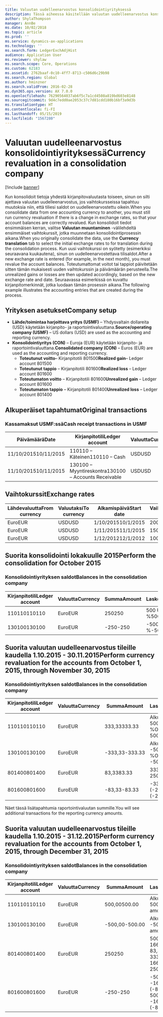 ```yaml
---
title: Valuutan uudelleenarvostus konsolidointiyrityksessä
description: Tässä aiheessa käsitellään valuutan uudelleenarvostus konsolidointiyrityksessä.
author: ShylaThompson
manager: AnnBe
ms.date: 10/02/2018
ms.topic: article
ms.prod: ''
ms.service: dynamics-ax-applications
ms.technology: ''
ms.search.form: LedgerExchAdjHist
audience: Application User
ms.reviewer: shylaw
ms.search.scope: Core, Operations
ms.custom: 62183
ms.assetid: 2762baaf-0c10-4ff7-8713-c506d6c29b98
ms.search.region: Global
ms.author: hminzner
ms.search.validFrom: 2016-02-28
ms.dyn365.ops.version: AX 7.0.0
ms.openlocfilehash: 76290564037ab6f5c7a1cd4508a819bd603e8148
ms.sourcegitcommit: 9d4c7edd0ae2053c37c7d81cdd180b16bf3a9d3b
ms.translationtype: HT
ms.contentlocale: fi-FI
ms.lasthandoff: 05/15/2019
ms.locfileid: "1567280"
---
```

# <a name="currency-revaluation-in-a-consolidation-company"></a><span data-ttu-id="6951d-103">Valuutan uudelleenarvostus konsolidointiyrityksessä</span><span class="sxs-lookup"><span data-stu-id="6951d-103">Currency revaluation in a consolidation company</span></span>

[!include [banner](../includes/banner.md)]

<span data-ttu-id="6951d-104">Kun konsolidoit tietoja yhdestä kirjanpitovaluutasta toiseen, sinun on silti ajettava valuutan uudelleenarvostus, jos vaihtokursseissa tapahtuu muutoksia niin, että tiliesi saldot on uudelleenarvostettu oikein.</span><span class="sxs-lookup"><span data-stu-id="6951d-104">When you consolidate data from one accounting currency to another, you must still run currency revaluation if there is a change in exchange rates, so that your account balances  are correctly revalued.</span></span> <span data-ttu-id="6951d-105">Kun konsolidoit tiedot ensimmäisen kerran, valitse **Valuutan muuntaminen** -välilehdeltä ensimmäiset vaihtokurssit, jotka muunnetaan konsolidointiprosessin aikana.</span><span class="sxs-lookup"><span data-stu-id="6951d-105">When you originally consolidate the data, use the **Currency translation** tab to select the initial exchange rates to for translation during the consolidation process.</span></span> <span data-ttu-id="6951d-106">Kun uusi vaihtokurssi on syötetty (esimerkiksi seuraavana kuukautena), sinun on uudelleenarvostettava tilisaldot.</span><span class="sxs-lookup"><span data-stu-id="6951d-106">After a new exchange rate is entered (for example, in the next month), you must revalue the account balances.</span></span> <span data-ttu-id="6951d-107">Toteutumattomat voitot tai tappiot päivitetään sitten tämän mukaisesti uuden vaihtokurssin ja päivämäärän perusteella.</span><span class="sxs-lookup"><span data-stu-id="6951d-107">The unrealized gains or losses are then updated accordingly, based on the new exchange rate and date.</span></span> <span data-ttu-id="6951d-108">Seuraavassa esimerkissä on kuvattu kirjanpitomerkinnät, jotka luodaan tämän prosessin aikana.</span><span class="sxs-lookup"><span data-stu-id="6951d-108">The following example illustrates the accounting entries that are created during the process.</span></span>

## <a name="company-setup"></a><span data-ttu-id="6951d-109">Yrityksen asetukset</span><span class="sxs-lookup"><span data-stu-id="6951d-109">Company setup</span></span>
-   <span data-ttu-id="6951d-110">**Lähde/toimintaa harjoittava yritys (USMF)** – Yhdysvaltain dollareita (USD) käytetään kirjanpito- ja raportointivaluuttana.</span><span class="sxs-lookup"><span data-stu-id="6951d-110">**Source/operating company (USMF)** – US dollars (USD) are used as the accounting and reporting currency.</span></span>
-   <span data-ttu-id="6951d-111">**Konsolidointiyritys (CON)** – Euroja (EUR) käytetään kirjanpito- ja raportointivaluuttana.</span><span class="sxs-lookup"><span data-stu-id="6951d-111">**Consolidated company (CON)** – Euros (EUR) are used as the accounting and reporting currency.</span></span>
    -   <span data-ttu-id="6951d-112">**Toteutunut voitto**– Kirjanpitotili 801500</span><span class="sxs-lookup"><span data-stu-id="6951d-112">**Realized gain**– Ledger account 801500</span></span>
    -   <span data-ttu-id="6951d-113">**Toteutunut tappio** – Kirjanpitotili 801600</span><span class="sxs-lookup"><span data-stu-id="6951d-113">**Realized loss** – Ledger account 801600</span></span>
    -   <span data-ttu-id="6951d-114">**Toteutumaton voitto** – Kirjanpitotili 801600</span><span class="sxs-lookup"><span data-stu-id="6951d-114">**Unrealized gain** – Ledger account 801600</span></span>
    -   <span data-ttu-id="6951d-115">**Toteutumaton tappio** – Kirjanpitotili 801400</span><span class="sxs-lookup"><span data-stu-id="6951d-115">**Unrealized loss** – Ledger account 801400</span></span>

## <a name="original-transactions"></a><span data-ttu-id="6951d-116">Alkuperäiset tapahtumat</span><span class="sxs-lookup"><span data-stu-id="6951d-116">Original transactions</span></span>
### <a name="cash-receipt-transactions-in-usmf"></a><span data-ttu-id="6951d-117">Kassamaksut USMF:ssä</span><span class="sxs-lookup"><span data-stu-id="6951d-117">Cash receipt transactions in USMF</span></span>

| <span data-ttu-id="6951d-118">Päivämäärä</span><span class="sxs-lookup"><span data-stu-id="6951d-118">Date</span></span>       | <span data-ttu-id="6951d-119">Kirjanpitotili</span><span class="sxs-lookup"><span data-stu-id="6951d-119">Ledger account</span></span>               | <span data-ttu-id="6951d-120">Valuutta</span><span class="sxs-lookup"><span data-stu-id="6951d-120">Currency</span></span> | <span data-ttu-id="6951d-121">Summa</span><span class="sxs-lookup"><span data-stu-id="6951d-121">Amount</span></span> |
|------------|------------------------------|----------|--------|
| <span data-ttu-id="6951d-122">11/10/2015</span><span class="sxs-lookup"><span data-stu-id="6951d-122">10/11/2015</span></span> | <span data-ttu-id="6951d-123">110110 – Käteinen</span><span class="sxs-lookup"><span data-stu-id="6951d-123">110110 – Cash</span></span>                | <span data-ttu-id="6951d-124">USD</span><span class="sxs-lookup"><span data-stu-id="6951d-124">USD</span></span>      | <span data-ttu-id="6951d-125">500</span><span class="sxs-lookup"><span data-stu-id="6951d-125">500</span></span>    |
| <span data-ttu-id="6951d-126">11/10/2015</span><span class="sxs-lookup"><span data-stu-id="6951d-126">10/11/2015</span></span> | <span data-ttu-id="6951d-127">130100 – Myyntireskontra</span><span class="sxs-lookup"><span data-stu-id="6951d-127">130100 – Accounts Receivable</span></span> | <span data-ttu-id="6951d-128">USD</span><span class="sxs-lookup"><span data-stu-id="6951d-128">USD</span></span>      | <span data-ttu-id="6951d-129">-500</span><span class="sxs-lookup"><span data-stu-id="6951d-129">-500</span></span>   |

## <a name="exchange-rates"></a><span data-ttu-id="6951d-130">Vaihtokurssit</span><span class="sxs-lookup"><span data-stu-id="6951d-130">Exchange rates</span></span>

| <span data-ttu-id="6951d-131">Lähdevaluutta</span><span class="sxs-lookup"><span data-stu-id="6951d-131">From currency</span></span> | <span data-ttu-id="6951d-132">Valuutaksi</span><span class="sxs-lookup"><span data-stu-id="6951d-132">To currency</span></span> | <span data-ttu-id="6951d-133">Alkamispäivä</span><span class="sxs-lookup"><span data-stu-id="6951d-133">Start date</span></span> | <span data-ttu-id="6951d-134">Vaihtokurssi</span><span class="sxs-lookup"><span data-stu-id="6951d-134">Exchange rate</span></span> |
|---------------|-------------|------------|---------------|
| <span data-ttu-id="6951d-135">Euro</span><span class="sxs-lookup"><span data-stu-id="6951d-135">EUR</span></span>           | <span data-ttu-id="6951d-136">USD</span><span class="sxs-lookup"><span data-stu-id="6951d-136">USD</span></span>         | <span data-ttu-id="6951d-137">1/10/2015</span><span class="sxs-lookup"><span data-stu-id="6951d-137">10/1/2015</span></span>  | <span data-ttu-id="6951d-138">200</span><span class="sxs-lookup"><span data-stu-id="6951d-138">200</span></span>           |
| <span data-ttu-id="6951d-139">Euro</span><span class="sxs-lookup"><span data-stu-id="6951d-139">EUR</span></span>           | <span data-ttu-id="6951d-140">USD</span><span class="sxs-lookup"><span data-stu-id="6951d-140">USD</span></span>         | <span data-ttu-id="6951d-141">1/11/2015</span><span class="sxs-lookup"><span data-stu-id="6951d-141">11/1/2015</span></span>  | <span data-ttu-id="6951d-142">150</span><span class="sxs-lookup"><span data-stu-id="6951d-142">150</span></span>           |
| <span data-ttu-id="6951d-143">Euro</span><span class="sxs-lookup"><span data-stu-id="6951d-143">EUR</span></span>           | <span data-ttu-id="6951d-144">USD</span><span class="sxs-lookup"><span data-stu-id="6951d-144">USD</span></span>         | <span data-ttu-id="6951d-145">1/12/2012</span><span class="sxs-lookup"><span data-stu-id="6951d-145">12/1/2012</span></span>  | <span data-ttu-id="6951d-146">100</span><span class="sxs-lookup"><span data-stu-id="6951d-146">100</span></span>           |

## <a name="perform-the-consolidation-for-october-2015"></a><span data-ttu-id="6951d-147">Suorita konsolidointi lokakuulle 2015</span><span class="sxs-lookup"><span data-stu-id="6951d-147">Perform the consolidation for October 2015</span></span>
### <a name="balances-in-the-consolidation-company"></a><span data-ttu-id="6951d-148">Konsolidointiyrityksen saldot</span><span class="sxs-lookup"><span data-stu-id="6951d-148">Balances in the consolidation company</span></span>

| <span data-ttu-id="6951d-149">Kirjanpitotili</span><span class="sxs-lookup"><span data-stu-id="6951d-149">Ledger account</span></span> | <span data-ttu-id="6951d-150">Valuutta</span><span class="sxs-lookup"><span data-stu-id="6951d-150">Currency</span></span> | <span data-ttu-id="6951d-151">Summa</span><span class="sxs-lookup"><span data-stu-id="6951d-151">Amount</span></span> | <span data-ttu-id="6951d-152">Laskenta</span><span class="sxs-lookup"><span data-stu-id="6951d-152">Calculation</span></span>    |
|----------------|----------|--------|----------------|
| <span data-ttu-id="6951d-153">110110</span><span class="sxs-lookup"><span data-stu-id="6951d-153">110110</span></span>         | <span data-ttu-id="6951d-154">Euro</span><span class="sxs-lookup"><span data-stu-id="6951d-154">EUR</span></span>      | <span data-ttu-id="6951d-155">250</span><span class="sxs-lookup"><span data-stu-id="6951d-155">250</span></span>    | <span data-ttu-id="6951d-156">500 USD × 50 %</span><span class="sxs-lookup"><span data-stu-id="6951d-156">500 USD × 50%</span></span>  |
| <span data-ttu-id="6951d-157">130100</span><span class="sxs-lookup"><span data-stu-id="6951d-157">130100</span></span>         | <span data-ttu-id="6951d-158">Euro</span><span class="sxs-lookup"><span data-stu-id="6951d-158">EUR</span></span>      | <span data-ttu-id="6951d-159">-250</span><span class="sxs-lookup"><span data-stu-id="6951d-159">-250</span></span>   | <span data-ttu-id="6951d-160">-500 USD × 50 %</span><span class="sxs-lookup"><span data-stu-id="6951d-160">-500 USD × 50%</span></span> |

## <a name="perform-currency-revaluation-for-the-accounts-from-october-1-2015-through-november-30-2015"></a><span data-ttu-id="6951d-161">Suorita valuutan uudelleenarvostus tileille kaudella 1.10.2015 - 30.11.2015</span><span class="sxs-lookup"><span data-stu-id="6951d-161">Perform currency revaluation for the accounts from October 1, 2015, through November 30, 2015</span></span>
### <a name="balances-in-the-consolidation-company"></a><span data-ttu-id="6951d-162">Konsolidointiyrityksen saldot</span><span class="sxs-lookup"><span data-stu-id="6951d-162">Balances in the consolidation company</span></span>

| <span data-ttu-id="6951d-163">Kirjanpitotili</span><span class="sxs-lookup"><span data-stu-id="6951d-163">Ledger account</span></span> | <span data-ttu-id="6951d-164">Valuutta</span><span class="sxs-lookup"><span data-stu-id="6951d-164">Currency</span></span> | <span data-ttu-id="6951d-165">Summa</span><span class="sxs-lookup"><span data-stu-id="6951d-165">Amount</span></span>  | <span data-ttu-id="6951d-166">Laskenta</span><span class="sxs-lookup"><span data-stu-id="6951d-166">Calculation</span></span>                        |
|----------------|----------|---------|------------------------------------|
| <span data-ttu-id="6951d-167">110110</span><span class="sxs-lookup"><span data-stu-id="6951d-167">110110</span></span>         | <span data-ttu-id="6951d-168">Euro</span><span class="sxs-lookup"><span data-stu-id="6951d-168">EUR</span></span>      | <span data-ttu-id="6951d-169">333,33</span><span class="sxs-lookup"><span data-stu-id="6951d-169">333.33</span></span>  | <span data-ttu-id="6951d-170">Alkuperäinen summa 500 × 66,6667 %</span><span class="sxs-lookup"><span data-stu-id="6951d-170">Original amount of 500 × 66.6667%</span></span>  |
| <span data-ttu-id="6951d-171">130100</span><span class="sxs-lookup"><span data-stu-id="6951d-171">130100</span></span>         | <span data-ttu-id="6951d-172">Euro</span><span class="sxs-lookup"><span data-stu-id="6951d-172">EUR</span></span>      | <span data-ttu-id="6951d-173">-333,33</span><span class="sxs-lookup"><span data-stu-id="6951d-173">-333.33</span></span> | <span data-ttu-id="6951d-174">Alkuperäinen summa -500 × 66,6667 %</span><span class="sxs-lookup"><span data-stu-id="6951d-174">Original amount of -500 × 66.6667%</span></span> |
| <span data-ttu-id="6951d-175">801400</span><span class="sxs-lookup"><span data-stu-id="6951d-175">801400</span></span>         | <span data-ttu-id="6951d-176">Euro</span><span class="sxs-lookup"><span data-stu-id="6951d-176">EUR</span></span>      | <span data-ttu-id="6951d-177">83,33</span><span class="sxs-lookup"><span data-stu-id="6951d-177">83.33</span></span>   | <span data-ttu-id="6951d-178">333,33 – 250</span><span class="sxs-lookup"><span data-stu-id="6951d-178">333.33 – 250</span></span>                       |
| <span data-ttu-id="6951d-179">801600</span><span class="sxs-lookup"><span data-stu-id="6951d-179">801600</span></span>         | <span data-ttu-id="6951d-180">Euro</span><span class="sxs-lookup"><span data-stu-id="6951d-180">EUR</span></span>      | <span data-ttu-id="6951d-181">-83,33</span><span class="sxs-lookup"><span data-stu-id="6951d-181">-83.33</span></span>  | <span data-ttu-id="6951d-182">-333,33 – (-250)</span><span class="sxs-lookup"><span data-stu-id="6951d-182">-333.33 – (-250)</span></span>                   |

<span data-ttu-id="6951d-183">Näet tässä lisätapahtumia raportointivaluutan summille.</span><span class="sxs-lookup"><span data-stu-id="6951d-183">You will see additional transactions for the reporting currency amounts.</span></span>

## <a name="perform-currency-revaluation-for-the-accounts-from-october-1-2015-through-december-31-2015"></a><span data-ttu-id="6951d-184">Suorita valuutan uudelleenarvostus tileille kaudella 1.10.2015 - 31.12.2015</span><span class="sxs-lookup"><span data-stu-id="6951d-184">Perform currency revaluation for the accounts from October 1, 2015, through December 31, 2015</span></span>
### <a name="balances-in-the-consolidation-company"></a><span data-ttu-id="6951d-185">Konsolidointiyrityksen saldot</span><span class="sxs-lookup"><span data-stu-id="6951d-185">Balances in the consolidation company</span></span>

| <span data-ttu-id="6951d-186">Kirjanpitotili</span><span class="sxs-lookup"><span data-stu-id="6951d-186">Ledger account</span></span> | <span data-ttu-id="6951d-187">Valuutta</span><span class="sxs-lookup"><span data-stu-id="6951d-187">Currency</span></span> | <span data-ttu-id="6951d-188">Summa</span><span class="sxs-lookup"><span data-stu-id="6951d-188">Amount</span></span>  | <span data-ttu-id="6951d-189">Laskenta</span><span class="sxs-lookup"><span data-stu-id="6951d-189">Calculation</span></span>                                          |
|----------------|----------|---------|------------------------------------------------------|
| <span data-ttu-id="6951d-190">110110</span><span class="sxs-lookup"><span data-stu-id="6951d-190">110110</span></span>         | <span data-ttu-id="6951d-191">Euro</span><span class="sxs-lookup"><span data-stu-id="6951d-191">EUR</span></span>      | <span data-ttu-id="6951d-192">500,00</span><span class="sxs-lookup"><span data-stu-id="6951d-192">500.00</span></span>  | <span data-ttu-id="6951d-193">Alkuperäinen summa 500 × 1</span><span class="sxs-lookup"><span data-stu-id="6951d-193">Original amount of 500 × 1</span></span>                           |
| <span data-ttu-id="6951d-194">130100</span><span class="sxs-lookup"><span data-stu-id="6951d-194">130100</span></span>         | <span data-ttu-id="6951d-195">Euro</span><span class="sxs-lookup"><span data-stu-id="6951d-195">EUR</span></span>      | <span data-ttu-id="6951d-196">-500,00</span><span class="sxs-lookup"><span data-stu-id="6951d-196">-500.00</span></span> | <span data-ttu-id="6951d-197">Alkuperäinen summa -500 × 1</span><span class="sxs-lookup"><span data-stu-id="6951d-197">Original amount of -500 × 1</span></span>                          |
| <span data-ttu-id="6951d-198">801400</span><span class="sxs-lookup"><span data-stu-id="6951d-198">801400</span></span>         | <span data-ttu-id="6951d-199">Euro</span><span class="sxs-lookup"><span data-stu-id="6951d-199">EUR</span></span>      | <span data-ttu-id="6951d-200">250</span><span class="sxs-lookup"><span data-stu-id="6951d-200">250</span></span>     | <span data-ttu-id="6951d-201">500 – 333,33 = 166,67 166,67 + 83,33 = 250</span><span class="sxs-lookup"><span data-stu-id="6951d-201">500 – 333.33 = 166.67 166.67 + 83.33 = 250</span></span>           |
| <span data-ttu-id="6951d-202">801600</span><span class="sxs-lookup"><span data-stu-id="6951d-202">801600</span></span>         | <span data-ttu-id="6951d-203">Euro</span><span class="sxs-lookup"><span data-stu-id="6951d-203">EUR</span></span>      | <span data-ttu-id="6951d-204">-250</span><span class="sxs-lookup"><span data-stu-id="6951d-204">-250</span></span>    | <span data-ttu-id="6951d-205">-500 – (-333,33) = -166,67 -166,67 + (-83,33) = -250</span><span class="sxs-lookup"><span data-stu-id="6951d-205">-500 – (-333.33) = -166.67 -166.67 + (-83.33) = -250</span></span> |





